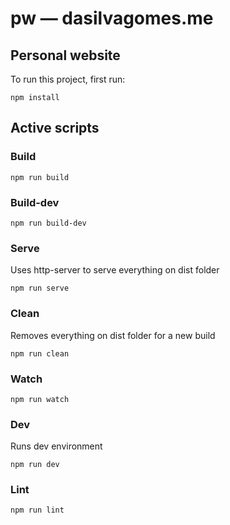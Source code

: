 # pw — dasilvagomes.me
## Personal website
To run this project, first run:
```
npm install
```
## Active scripts
### Build
```
npm run build
```
### Build-dev
```
npm run build-dev
```
### Serve
Uses http-server to serve everything on dist folder
```
npm run serve
```
### Clean
Removes everything on dist folder for a new build
```
npm run clean
```
### Watch
```
npm run watch
```
### Dev
Runs dev environment
```
npm run dev
```
### Lint
```
npm run lint
```

